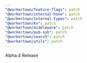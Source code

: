 ```yaml
---
"@workertown/feature-flags": patch
"@workertown/internal-hono": patch
"@workertown/internal-types": patch
"@workertown/kv": patch
"@workertown/middleware": patch
"@workertown/pub-sub": patch
"@workertown/search": patch
"@workertown/utils": patch
---
```


Alpha.4 Release
